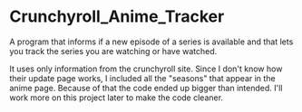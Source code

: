 # Crunchyroll_Anime_Tracker
A program that informs if a new episode of a series is available and that lets you track the series you are watching or have watched.

It uses only information from the crunchyroll site. Since I don't know how their update page works, I included all the "seasons" that appear in the anime page. Because of that the code ended up bigger than intended. I'll work more on this project later to make the code cleaner.

